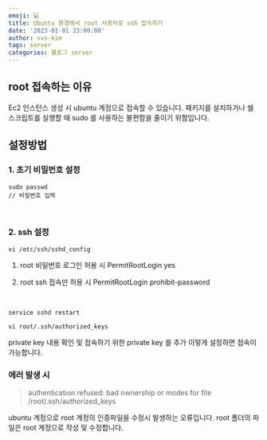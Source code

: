 ```yaml
---
emoji: 💻
title: Ubuntu 환경에서 root 사용자로 ssh 접속하기
date: '2023-01-01 23:00:00'
author: vvs-kim
tags: server
categories: 블로그 server
---
```


## root 접속하는 이유

Ec2 인스턴스 생성 시 ubuntu 계정으로 접속할 수 있습니다.
패키지를 설치하거나 쉘 스크립트를 실행할 때 sudo 를 사용하는 불편함을 줄이기 위함입니다.
<br />

## 설정방법

### 1. 초기 비밀번호 설정

```
sudo passwd
// 비밀번호 입력
```

<br />

### 2. ssh 설정

```
vi /etc/ssh/sshd_config
```

1. root 비밀번호 로그인 허용 시
   PermitRootLogin yes

2. root ssh 접속만 허용 시
   PermitRootLogin prohibit-password

<br />

```
service sshd restart
```

```
vi root/.ssh/authorized_keys
```

private key 내용 확인 및 접속하기 위한 private key 를 추가
이렇게 설정하면 접속이 가능합니다.

### 에러 발생 시

> authentication refused: bad ownership or modes for file /root/.ssh/authorized_keys

ubuntu 계정으로 root 계정의 인증파일을 수정시 발생하는 오류입니다.
root 폴더의 파일은 root 계정으로 작성 및 수정합니다.

```toc

```
